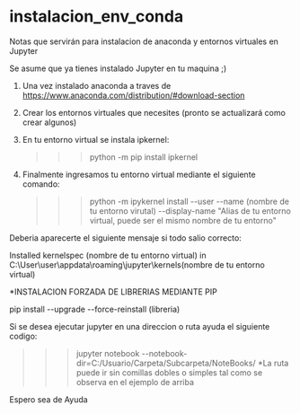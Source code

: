 # instalacion_env_conda
Notas que servirán para instalacion de anaconda y entornos virtuales en Jupyter 

Se asume que ya tienes instalado Jupyter en tu maquina ;)
1. Una vez instalado anaconda a traves de https://www.anaconda.com/distribution/#download-section

2. Crear los entornos virtuales que necesites (pronto se actualizará como crear algunos)

3. En tu entorno virtual se instala ipkernel:
    
    >>>python -m pip install ipkernel
    
4. Finalmente ingresamos tu entorno virtual mediante el siguiente comando:

    >>> python -m ipykernel install --user --name (nombre de tu entorno virutal) --display-name "Alias de tu entorno virtual, puede ser el mismo nombre de tu entorno"
 
 Deberia aparecerte el siguiente mensaje si todo salio correcto:
 
 Installed kernelspec (nombre de tu entorno virtual) in C:\User\user\appdata\roaming\jupyter\kernels\(nombre de tu entorno virtual)
 

*INSTALACION FORZADA DE LIBRERIAS MEDIANTE PIP

pip install --upgrade --force-reinstall (libreria)

Si se desea ejecutar jupyter en una direccion o ruta ayuda el siguiente codigo:

>>> jupyter notebook --notebook-dir=C:/Usuario/Carpeta/Subcarpeta/NoteBooks/
*La ruta puede ir sin comillas dobles o simples tal como se observa en el ejemplo de arriba

Espero sea de Ayuda

